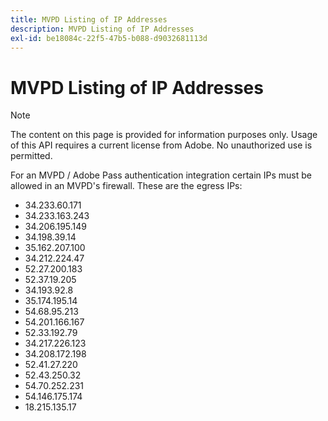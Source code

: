 ```yaml
---
title: MVPD Listing of IP Addresses
description: MVPD Listing of IP Addresses
exl-id: be18084c-22f5-47b5-b088-d9032681113d
---
```

# MVPD Listing of IP Addresses

>[!NOTE]
>
>The content on this page is provided for information purposes only. Usage of this API requires a current license from Adobe. No unauthorized use is permitted.

For an MVPD / Adobe Pass authentication integration certain IPs must be allowed in an MVPD's firewall. These are the egress IPs:

* 34.233.60.171
* 34.233.163.243
* 34.206.195.149
* 34.198.39.14
* 35.162.207.100
* 34.212.224.47
* 52.27.200.183
* 52.37.19.205
* 34.193.92.8
* 35.174.195.14
* 54.68.95.213
* 54.201.166.167
* 52.33.192.79
* 34.217.226.123
* 34.208.172.198
* 52.41.27.220
* 52.43.250.32
* 54.70.252.231
* 54.146.175.174
* 18.215.135.17
